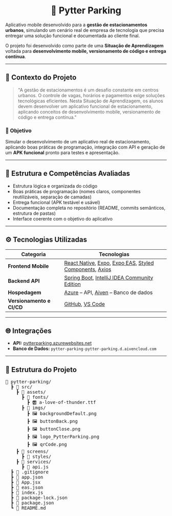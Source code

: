 <div align="center">
    <h1>🚗 Pytter Parking</h1>
</div>

<p>Aplicativo mobile desenvolvido para a <strong>gestão de estacionamentos urbanos</strong>, simulando um cenário real de empresa de tecnologia que precisa entregar uma solução funcional e documentada ao cliente final.</p>
<p>O projeto foi desenvolvido como parte de uma <strong>Situação de Aprendizagem</strong> voltada para <strong>desenvolvimento mobile, versionamento de código e entrega contínua</strong>.</p>

<hr>

<h2>🧭 Contexto do Projeto</h2>
<blockquote>
    "A gestão de estacionamentos é um desafio constante em centros urbanos.
    O controle de vagas, horários e pagamentos exige soluções tecnológicas eficientes.
    Nesta Situação de Aprendizagem, os alunos devem desenvolver um aplicativo funcional de estacionamento, aplicando conceitos de desenvolvimento mobile, versionamento de código e entrega contínua."
</blockquote>

<h3>🎯 Objetivo</h3>
<p>Simular o desenvolvimento de um aplicativo real de estacionamento, aplicando boas práticas de programação, integração com API e geração de um <strong>APK funcional</strong> pronto para testes e apresentação.</p>

<hr>

<h2>🧱 Estrutura e Competências Avaliadas</h2>
<ul>
    <li>Estrutura lógica e organizada do código</li>
    <li>Boas práticas de programação (nomes claros, componentes reutilizáveis, separação de camadas)</li>
    <li>Entrega funcional (APK testável e usável)</li>
    <li>Documentação completa no repositório (README, commits semânticos, estrutura de pastas)</li>
    <li>Interface coerente com o objetivo do aplicativo</li>
</ul>

<hr>

<h2>⚙️ Tecnologias Utilizadas</h2>
<table>
    <thead>
        <tr>
            <th>Categoria</th>
            <th>Tecnologias</th>
        </tr>
    </thead>
    <tbody>
        <tr>
            <td><strong>Frontend Mobile</strong></td>
            <td>
                <a href="https://reactnative.dev/" target="_blank">React Native</a>, 
                <a href="https://expo.dev/" target="_blank">Expo</a>, 
                <a href="https://expo.dev/eas" target="_blank">Expo EAS</a>, 
                <a href="https://styled-components.com/" target="_blank">Styled Components</a>, 
                <a href="https://axios-http.com/" target="_blank">Axios</a>
            </td>
        </tr>
        <tr>
            <td><strong>Backend API</strong></td>
            <td>
                <a href="https://spring.io/projects/spring-boot" target="_blank">Spring Boot</a>, 
                <a href="https://www.jetbrains.com/idea/download/" target="_blank">IntelliJ IDEA Community Edition</a>
            </td>
        </tr>
        <tr>
            <td><strong>Hospedagem</strong></td>
            <td>
                <a href="https://azure.microsoft.com/" target="_blank">Azure</a> – API, 
                <a href="https://aiven.io/" target="_blank">Aiven</a> – Banco de dados
            </td>
        </tr>
        <tr>
            <td><strong>Versionamento e CI/CD</strong></td>
            <td>
                <a href="https://github.com/" target="_blank">GitHub</a>, 
                <a href="https://code.visualstudio.com/" target="_blank">VS Code</a>
            </td>
        </tr>
    </tbody>
</table>

<hr>

<h2>🌐 Integrações</h2>
<ul>
    <li><strong>API:</strong> <a href="https://pytterparking.azurewebsites.net" target="_blank">pytterparking.azurewebsites.net</a></li>
    <li><strong>Banco de Dados:</strong> <code>pytter-parking-pytter-parking.d.aivencloud.com</code></li>
</ul>

<hr>

<h2>🧩 Estrutura do Projeto</h2>
<pre>
📂 pytter-parking/
  ┣ 📂 src/
    ┣ 📂 assets/
      ┣ 📂 fonts/
        ┣ 🆎 a-love-of-thunder.ttf
      ┣ 📂 imgs/
        ┣ 🖼️ backgroundDefault.png
        ┣ 🖼️ buttonBack.png
        ┣ 🖼️ buttonClose.png
        ┣ 🖼️ logo_PytterParking.png
        ┣ 🖼️ qrCode.png
    ┣ 📂 screens/
      ┣ 📂 styles/
    ┣ 📂 services/
      ┣ 📄 api.js
  ┣ 📄 .gitignore
  ┣ 📄 app.json
  ┣ 📄 App.jsx
  ┣ 📄 eas.json
  ┣ 📄 index.js
  ┣ 📄 package-lock.json
  ┣ 📄 package.json
  ┗ 📄 README.md
</pre>
